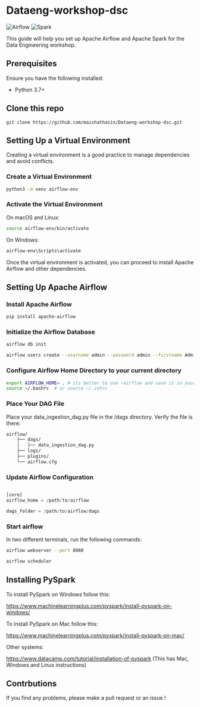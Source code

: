 # Dataeng-workshop-dsc



![Airflow](https://img.shields.io/badge/apache-airflow-017CEE.svg?logo=apache-airflow)
![Spark](https://img.shields.io/badge/apache-spark-E25A1C.svg?logo=apachespark)

This guide will help you set up Apache Airflow and Apache Spark for the Data Engineering workshop.

## Prerequisites

Ensure you have the following installed:
- Python 3.7+


## Clone this repo 

```
git clone https://github.com/maishathasin/Dataeng-workshop-dsc.git

```


## Setting Up a Virtual Environment

Creating a virtual environment is a good practice to manage dependencies and avoid conflicts.

### Create a Virtual Environment

```bash
python3 -m venv airflow-env
```

### Activate the Virtual Environment

On macOS and Linux:

```bash
source airflow-env/bin/activate
```

On Windows:

```bash
airflow-env\Scripts\activate
```


Once the virtual environment is activated, you can proceed to install Apache Airflow and other dependencies.


## Setting Up Apache Airflow

### Install Apache Airflow

```bash
pip install apache-airflow
```

### Initialize the Airflow Database
```bash
airflow db init

airflow users create --username admin --password admin --firstname Admin --lastname User --role Admin --email admin@example.com

```

### Configure Airflow Home Directory to your current directory
```bash
export AIRFLOW_HOME= . # its better to use ~airflow and save it in your home 
source ~/.bashrc  # or source ~/.zshrc
```


### Place Your DAG File
Place your data_ingestion_dag.py file in the /dags directory. Verify the file is there:

```bash
airflow/
    ├── dags/
    │   ├── data_ingestion_dag.py
    ├── logs/
    ├── plugins/
    └── airflow.cfg


```


### Update Airflow Configuration

```python

[core]
airflow_home = /path/to/airflow

dags_folder = /path/to/airflow/dags

```


### Start airflow 

In two different terminals, run the following commands:


```bash
airflow webserver --port 8080
```

```bash
airflow scheduler
```


## Installing PySpark 

 To install PySpark on Windows follow this: 
 
 https://www.machinelearningplus.com/pyspark/install-pyspark-on-windows/


 To install PySpark on Mac follow this:
 
  https://www.machinelearningplus.com/pyspark/install-pyspark-on-mac/

 Other systems:

 https://www.datacamp.com/tutorial/installation-of-pyspark (This has Mac, Windows and Linux instructions)




## Contrbutions 

If you find any problems, please make a pull request or an issue !